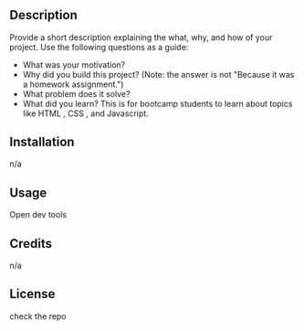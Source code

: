 # <Prework Study Guide>

## Description

Provide a short description explaining the what, why, and how of your project. Use the following questions as a guide:

- What was your motivation?
- Why did you build this project? (Note: the answer is not "Because it was a homework assignment.")
- What problem does it solve?
- What did you learn?
This is for bootcamp students to learn about topics like HTML , CSS , and Javascript.

## Installation

n/a
## Usage

Open dev tools

## Credits

n/a

## License

check the repo  
